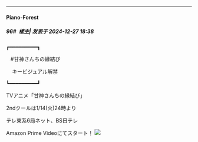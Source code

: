 ﻿
*****

####  Piano-Forest  
##### 96#         楼主| 发表于 2024-12-27 18:38

┏━━━━━━━━━┓

   #甘神さんちの縁結び

    キービジュアル解禁

┗━━━━━━━━━┛

TVアニメ「甘神さんちの縁結び」

2ndクールは1/14(火)24時より

テレ東系6局ネット、BS日テレ

Amazon Prime Videoにてスタート！
<img src="https://p.sda1.dev/21/b92796943e8aa31fdf94d1df09751b8a/20241227_183758.jpg" referrerpolicy="no-referrer">

